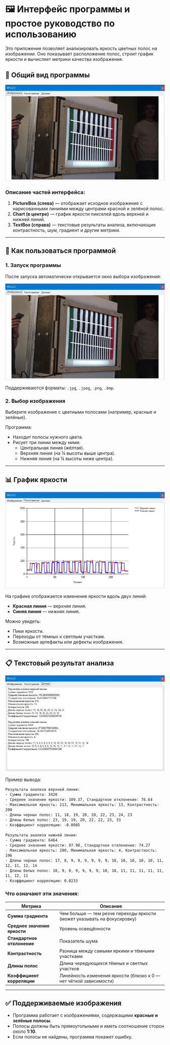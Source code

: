 # 🖼️ Интерфейс программы и простое руководство по использованию

Это приложение позволяет анализировать яркость цветных полос на изображении. Оно показывает расположение полос, строит график яркости и вычисляет метрики качества изображения.

## 📱 Общий вид программы

![Интерфейс программы](https://github.com/JasonScavenger/CameraTester/blob/Installation/%D0%98%D0%BD%D1%82%D0%B5%D1%80%D1%84%D0%B5%D0%B9%D1%81/1.jpg)

### Описание частей интерфейса:
1. **PictureBox (слева)** — отображает исходное изображение с нарисованными линиями между центрами красной и зелёной полос.
2. **Chart (в центре)** — график яркости пикселей вдоль верхней и нижней линий.
3. **TextBox (справа)** — текстовые результаты анализа, включающие контрастность, шум, градиент и другие метрики.

---

## 🚀 Как пользоваться программой

### 1. Запуск программы
После запуска автоматически открывается окно выбора изображения:

![Выбор изображения](https://github.com/JasonScavenger/CameraTester/blob/Installation/%D0%98%D0%BD%D1%82%D0%B5%D1%80%D1%84%D0%B5%D0%B9%D1%81/1.jpg)

Поддерживаются форматы: `.jpg`, `.jpeg`, `.png`, `.bmp`.

### 2. Выбор изображения
Выберите изображение с цветными полосами (например, красные и зелёные).

Программа:
- Находит полосы нужного цвета.
- Рисует три линии между ними:
  - Центральная линия (жёлтая).
  - Верхняя линия (на ¼ высоты выше центра).
  - Нижняя линия (на ¼ высоты ниже центра).

---

## 📊 График яркости

![График яркости](https://github.com/JasonScavenger/CameraTester/blob/Installation/%D0%98%D0%BD%D1%82%D0%B5%D1%80%D1%84%D0%B5%D0%B9%D1%81/2.jpg)

На графике отображается изменение яркости вдоль двух линий:
- **Красная линия** — верхняя линия.
- **Синяя линия** — нижняя линия.

Можно увидеть:
- Пики яркости.
- Переходы от тёмных к светлым участкам.
- Возможные артефакты или дефекты изображения.

---

## 📋 Текстовый результат анализа

![Результаты анализа](https://github.com/JasonScavenger/CameraTester/blob/Installation/%D0%98%D0%BD%D1%82%D0%B5%D1%80%D1%84%D0%B5%D0%B9%D1%81/3.jpg)

Пример вывода:

```
Результаты анализа верхней линии:
- Сумма градиента: 3420
- Среднее значение яркости: 109.37, Стандартное отклонение: 76.64
- Максимальная яркость: 213, Минимальная яркость: 13, Контрастность: 200
- Длины черных полос: 11, 18, 19, 20, 20, 22, 23, 24, 23
- Длины белых полос: 23, 19, 19, 20, 22, 22, 23, 33
- Коэффициент корреляции: -0.0085

Результаты анализа нижней линии:
- Сумма градиента: 6464
- Среднее значение яркости: 97.98, Стандартное отклонение: 74.27
- Максимальная яркость: 200, Минимальная яркость: 4, Контрастность: 196
- Длины черных полос: 17, 8, 9, 9, 9, 9, 9, 9, 10, 10, 10, 10, 10, 11, 12, 11, 12, 14
- Длины белых полос: 10, 9, 8, 9, 9, 9, 9, 10, 10, 11, 11, 11, 11, 11, 11, 12, 11
- Коэффициент корреляции: 0.0233
```

### Что означают эти значения:
| Метрика | Описание |
|--------|----------|
| **Сумма градиента** | Чем больше — тем резче переходы яркости (может указывать на фокусировку) |
| **Среднее значение яркости** | Уровень освещённости |
| **Стандартное отклонение** | Показатель шума |
| **Контрастность** | Разница между самыми яркими и тёмными участками |
| **Длины полос** | Длина чередующихся тёмных и светлых участков |
| **Коэффициент корреляции** | Линейность изменения яркости (близко к 0 — нет чёткой зависимости) |

---

## ✅ Поддерживаемые изображения

- Программа работает с изображениями, содержащими **красные и зелёные полосы**.
- Полосы должны быть прямоугольными и иметь соотношение сторон около **1:10**.
- Если полосы не найдены, программа покажет ошибку.
